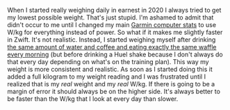 When I started really weighing daily in earnest in 2020 I always tried to get my lowest possible weight. That's just stupid. I'm ashamed to admit that didn't occur to me until I changed my main [Garmin computer stats](Fitness/Essential%20Garmin%20computer%20stats.md) to use W/kg for everything instead of power. So what if it makes me slightly faster in Zwift. It's not realistic. Instead, I started weighing myself after drinking [the same amount of water and coffee and eating exactly the same waffle every morning](Fitness/Morning%20routine.md) (but before drinking a Huel shake because I don't always do that every day depending on what's on the training plan). This way my weight is more consistent and realistic. As soon as I started doing this it added a full kilogram to my weight reading and I was frustrated until I realized that is my *real* weight and my *real* W/kg. If there is going to be a margin of error it should always be on the higher side. It's always better to be faster than the W/kg that I look at every day than slower.